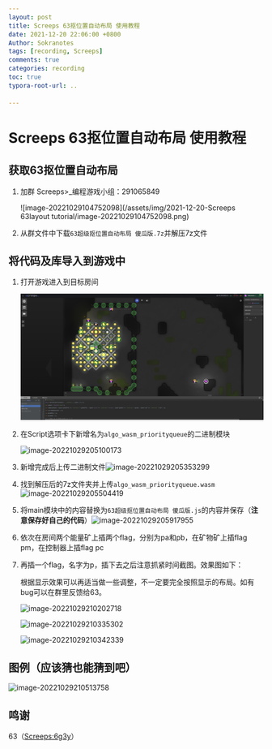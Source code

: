 ```yaml
---
layout: post
title: Screeps 63抠位置自动布局 使用教程
date: 2021-12-20 22:06:00 +0800
Author: Sokranotes
tags: [recording, Screeps]
comments: true
categories: recording
toc: true
typora-root-url: ..

---
```


# Screeps 63抠位置自动布局 使用教程

## 获取63抠位置自动布局

1. 加群 Screeps>_编程游戏小组：291065849

   ![image-20221029104752098](/assets/img/2021-12-20-Screeps 63layout tutorial/image-20221029104752098.png)

2. 从群文件中下载`63超级抠位置自动布局 傻瓜版.7z`并解压7z文件

## 将代码及库导入到游戏中

1. 打开游戏进入到目标房间

   <img src="/assets/img/2021-12-20-Screeps 63layout tutorial/image-20221029204808844.png" alt="image-20221029204808844"/>

2. 在Script选项卡下新增名为`algo_wasm_priorityqueue`的二进制模块

   ![image-20221029205100173](/C:/Users/Sokranotes/AppData/Roaming/Typora/typora-user-images/image-20221029205100173.png)

3. 新增完成后上传二进制文件![image-20221029205353299](/C:/Users/Sokranotes/AppData/Roaming/Typora/typora-user-images/image-20221029205353299.png)

4. 找到解压后的7z文件夹并上传`algo_wasm_priorityqueue.wasm`![image-20221029205504419](/C:/Users/Sokranotes/AppData/Roaming/Typora/typora-user-images/image-20221029205504419.png)

5. 将main模块中的内容替换为`63超级抠位置自动布局 傻瓜版.js`的内容并保存（**注意保存好自己的代码**）![image-20221029205917955](/C:/Users/Sokranotes/AppData/Roaming/Typora/typora-user-images/image-20221029205917955.png)

6. 依次在房间两个能量矿上插两个flag，分别为pa和pb，在矿物矿上插flag pm，在控制器上插flag pc

7. 再插一个flag，名字为p，插下去之后注意抓紧时间截图。效果图如下：

   根据显示效果可以再适当做一些调整，不一定要完全按照显示的布局。如有bug可以在群里反馈给63。

   ![image-20221029210202718](/C:/Users/Sokranotes/AppData/Roaming/Typora/typora-user-images/image-20221029210202718.png)

   ![image-20221029210335302](/C:/Users/Sokranotes/AppData/Roaming/Typora/typora-user-images/image-20221029210335302.png)

   ![image-20221029210342339](/C:/Users/Sokranotes/AppData/Roaming/Typora/typora-user-images/image-20221029210342339.png)

## 图例（应该猜也能猜到吧）

![image-20221029210513758](/C:/Users/Sokranotes/AppData/Roaming/Typora/typora-user-images/image-20221029210513758.png)

## 鸣谢

63（[Screeps:6g3y](https://screeps.com/a/#!/profile/6g3y)）

